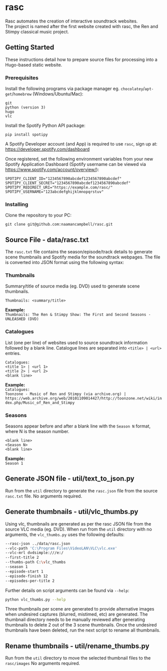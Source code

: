 # rasc
Rasc automates the creation of interactive soundtrack websites.<br>
The project is named after the first website created with rasc, the Ren and Stimpy classical music project.

## Getting Started
These instructions detail how to prepare source files for processing into a Hugo-based static website.

### Prerequisites
Install the following programs via package manager eg. `chocolatey`/`apt-get`/`homebrew` (Windows/Ubuntu/Mac):
```
git
python (version 3)
hugo
vlc
```

Install the Spotify Python API package: 
```
pip install spotipy
```
A Spotify Developer account (and App) is required to use `rasc`, sign up at:
https://developer.spotify.com/dashboard

Once registered, set the following environment variables from your new Spotify Application Dashboard (Spotify username can be viewed via  https://www.spotify.com/account/overview/):
```
SPOTIPY_CLIENT_ID="1234567890abcdef1234567890abcdef"
SPOTIPY_CLIENT_SECRET="1234567890abcdef1234567890abcdef"
SPOTIPY_REDIRECT_URI="https://example.com/rasc/"
SPOTIPY_USERNAME="123abcdefghijklmnopqrstuv"
```

### Installing
Clone the repository to your PC: 
```
git clone git@github.com:naamancampbell/rasc.git
```

## Source File - data/rasc.txt
The `rasc.txt` file contains the season/episode/track details to generate scene thumbnails and Spotify media for the soundtrack webpages.  The file is converted into JSON format using the following syntax:

### Thumbnails
Summary/title of source media (eg. DVD) used to generate scene thumbnails.
```
Thumbnails: <summary/title>
```
**Example:**<br>
`Thumbnails: The Ren & Stimpy Show: The First and Second Seasons - UNLEASHED (DVD)`

### Catalogues
List (one per line) of websites used to source soundtrack information followed by a blank line.  Catalogue lines are separated into `<title> | <url>` entries.
```
Catalogues:
<title 1> | <url 1>
<title 2> | <url 2>
<blank line>
```
**Example:**<br>
`Catalogues:`<br>
`Toonzone - Music of Ren and Stimpy (via archive.org) | https://web.archive.org/web/20101109014427/http://toonzone.net/wiki/index.php/Music_of_Ren_and_Stimpy
`

### Seasons
Seasons appear before and after a blank line with the `Season N` format, where N is the season number.
```
<blank line>
<Season N>
<blank line>
```
**Example:**<br>
`Season 1`

## Generate JSON file - util/text_to_json.py
Run from the `util` directory to generate the `rasc.json` file from the source `rasc.txt` file.
No arguments required.

## Generate thumbnails - util/vlc_thumbs.py
Using vlc, thumbnails are generated as per the rasc JSON file from the source VLC media (eg. DVD).
When run from the `util` directory with no arguments, the `vlc_thumbs.py` uses the following defaults:

```bash
--rasc-json ../data/rasc.json
--vlc-path 'C:\Program Files\VideoLAN\VLC\vlc.exe'
--vlc-mrl dvdsimple:///e:/
--first-title 2
--thumbs-path C:\vlc_thumbs
--season 1
--episode-start 1
--episode-finish 12
--episodes-per-title 2
```

Further details on script arguments can be found via `--help`:
```bash
python vlc_thumbs.py --help
```

Three thumbnails per scene are generated to provide alternative images when undesired captures (blurred, mistimed, etc) are generated.
The thumbnail directory needs to be manually reviewed after generating thumbnails to delete 2 out of the 3 scene thumbnails.
Once the undesired thumbnails have been deleted, run the next script to rename all thumbnails.

## Rename thumbnails - util/rename_thumbs.py
Run from the `util` directory to move the selected thumbnail files to the `rasc/images`
No arguments required.
